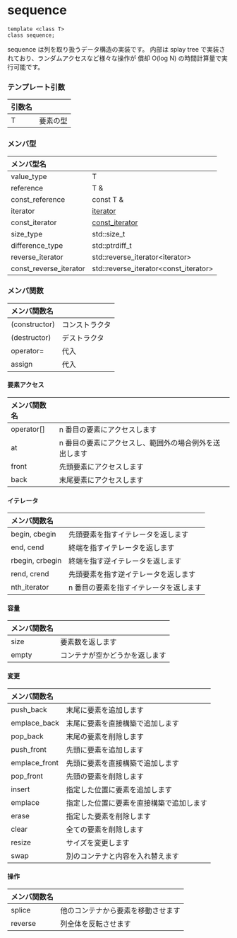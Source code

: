 # sequence

```
template <class T>
class sequence;
```

sequence は列を取り扱うデータ構造の実装です。
内部は splay tree で実装されており、ランダムアクセスなど様々な操作が
償却 O(log N) の時間計算量で実行可能です。


### テンプレート引数

|引数名||
|:---|:---|
|T|要素の型|


### メンバ型

|メンバ型名||
|:---|:---|
|value_type|T|
|reference|T &|
|const_reference|const T &|
|iterator|[iterator](sequence/iterator.md)|
|const_iterator|[const_iterator](sequence/const_iterator.md)|
|size_type|std::size_t|
|difference_type|std::ptrdiff_t|
|reverse_iterator|std::reverse_iterator\<iterator\>|
|const_reverse_iterator|std::reverse_iterator\<const_iterator\>|


### メンバ関数

|メンバ関数名||
|:---|:---|
|(constructor)|コンストラクタ|
|(destructor)|デストラクタ|
|operator=|代入|
|assign|代入|

#### 要素アクセス

|メンバ関数名||
|:---|:---|
|operator[]|n 番目の要素にアクセスします|
|at|n 番目の要素にアクセスし、範囲外の場合例外を送出します|
|front|先頭要素にアクセスします|
|back|末尾要素にアクセスします|

#### イテレータ

|メンバ関数名||
|:---|:---|
|begin, cbegin|先頭要素を指すイテレータを返します|
|end, cend|終端を指すイテレータを返します|
|rbegin, crbegin|終端を指す逆イテレータを返します|
|rend, crend|先頭要素を指す逆イテレータを返します|
|nth_iterator|n 番目の要素を指すイテレータを返します|

#### 容量

|メンバ関数名||
|:---|:---|
|size|要素数を返します|
|empty|コンテナが空かどうかを返します|

#### 変更

|メンバ関数名||
|:---|:---|
|push_back|末尾に要素を追加します|
|emplace_back|末尾に要素を直接構築で追加します|
|pop_back|末尾の要素を削除します|
|push_front|先頭に要素を追加します|
|emplace_front|先頭に要素を直接構築で追加します|
|pop_front|先頭の要素を削除します|
|insert|指定した位置に要素を追加します|
|emplace|指定した位置に要素を直接構築で追加します|
|erase|指定した要素を削除します|
|clear|全ての要素を削除します|
|resize|サイズを変更します|
|swap|別のコンテナと内容を入れ替えます|

#### 操作

|メンバ関数名||
|:---|:---|
|splice|他のコンテナから要素を移動させます|
|reverse|列全体を反転させます|
